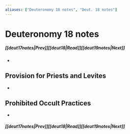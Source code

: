 ```yaml
---
aliases: ["Deuteronomy 18 notes", "Deut. 18 notes"]
---
```

# Deuteronomy 18 notes
##### <span class=arrow-left></span>[[deut17notes|Prev]]<span class=navigation-separator></span>[[deut18|Read]]<span class=navigation-separator></span>[[deut19notes|Next]]<span class=arrow-right></span>
- 
## Provision for Priests and Levites
- 
## Prohibited Occult Practices
- 
##### <span class=arrow-left></span>[[deut17notes|Prev]]<span class=navigation-separator></span>[[deut18|Read]]<span class=navigation-separator></span>[[deut19notes|Next]]<span class=arrow-right></span>